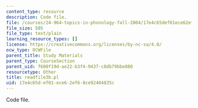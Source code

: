 ```yaml
---
content_type: resource
description: Code file.
file: /courses/24-964-topics-in-phonology-fall-2004/17e4c65def01ece62ef68ce92404835c_readfile3b.pl
file_size: 505
file_type: text/plain
learning_resource_types: []
license: https://creativecommons.org/licenses/by-nc-sa/4.0/
ocw_type: OCWFile
parent_title: Study Materials
parent_type: CourseSection
parent_uid: f600f19d-ae22-b3f4-9437-c8db79bbe880
resourcetype: Other
title: readfile3b.pl
uid: 17e4c65d-ef01-ece6-2ef6-8ce92404835c
---
```

Code file.